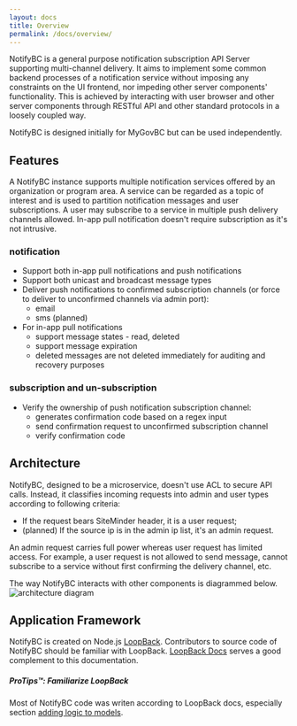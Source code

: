 ```yaml
---
layout: docs
title: Overview
permalink: /docs/overview/
---
```


NotifyBC is a general purpose notification subscription API Server supporting multi-channel delivery. It aims to implement some common backend processes of a notification service without imposing any constraints on the UI frontend, nor impeding other server components' functionality. This is achieved by interacting with user browser and other server components through RESTful API and other standard protocols in a loosely coupled way.

NotifyBC is designed initially for MyGovBC but can be used independently.

## Features
A NotifyBC instance supports multiple notification services offered by an organization or program area.  A service can be regarded as a topic of interest and is used to partition notification messages and user subscriptions. A user may subscribe to a service in multiple push delivery channels allowed. In-app pull notification doesn't require subscription as it's not intrusive.

### notification
* Support both in-app pull notifications and push notifications
* Support both unicast and broadcast message types
* Deliver push notifications to confirmed subscription channels (or force to deliver to unconfirmed channels via admin port):
  * email
  * sms (planned)
* For in-app pull notifications
  * support message states - read, deleted
  * support message expiration
  * deleted messages are not deleted immediately for auditing and recovery purposes
 
### subscription and un-subscription
* Verify the ownership of push notification subscription channel:
  * generates confirmation code based on a regex input
  * send confirmation request to unconfirmed subscription channel
  * verify confirmation code

## Architecture

NotifyBC, designed to be a microservice, doesn't use ACL to secure API calls. Instead, it classifies incoming requests into admin and user types according to following criteria:

* If the request bears SiteMinder header, it is a user request;
* (planned) If the source ip is in the admin ip list, it's an admin request.  

An admin request carries full power whereas user request has limited access. For example, a user request is not allowed to send message, cannot subscribe to a service without first confirming the delivery channel, etc.

The way NotifyBC interacts with other components is diagrammed below.
![architecture diagram]({{site.baseurl}}/img/architecture.png)

## Application Framework
NotifyBC is created on Node.js [LoopBack](https://loopback.io/). Contributors to source code of NotifyBC should be familiar with LoopBack. [LoopBack Docs](https://docs.strongloop.com/display/public/LB/LoopBack) serves a good complement to this documentation.

<div class="note">
  <h5>ProTips™: Familiarize LoopBack</h5>
  <p>Most of NotifyBC code was writen according to LoopBack docs, especially section <a href="https://docs.strongloop.com/display/public/LB/Adding+logic+to+models">adding logic to models</a>.</p>
</div>
